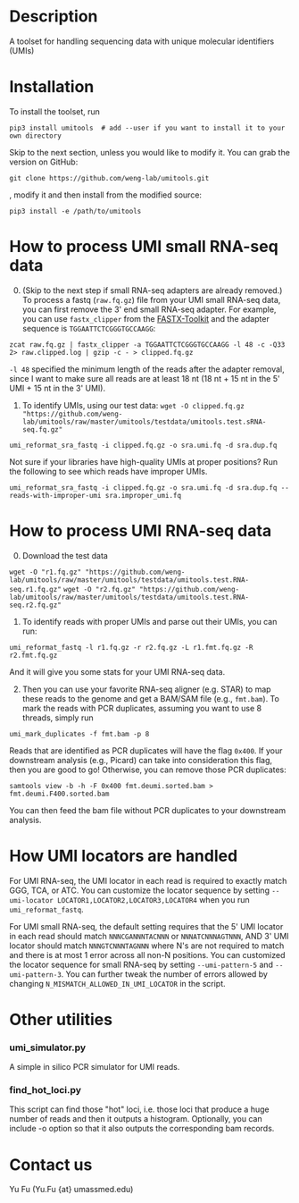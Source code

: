 # Description
A toolset for handling sequencing data with unique molecular identifiers (UMIs)

# Installation
To install the toolset, run

`pip3 install umitools  # add --user if you want to install it to your own directory`

Skip to the next section, unless you would like to modify it. You can grab the version on GitHub:

`git clone https://github.com/weng-lab/umitools.git` 

, modify it and then install from the modified source: 

`pip3 install -e /path/to/umitools`

# How to process UMI small RNA-seq data
0. (Skip to the next step if small RNA-seq adapters are already removed.) To process a fastq (`raw.fq.gz`) file from your UMI small RNA-seq data, you can first remove the 3' end small RNA-seq adapter. For example, you can use `fastx_clipper` from the [FASTX-Toolkit](http://hannonlab.cshl.edu/fastx_toolkit/) and the adapter sequence is `TGGAATTCTCGGGTGCCAAGG`:

`zcat raw.fq.gz | fastx_clipper -a TGGAATTCTCGGGTGCCAAGG -l 48 -c -Q33 2> raw.clipped.log | gzip -c - > clipped.fq.gz`

`-l 48` specified the minimum length of the reads after the adapter removal, since I want to make sure all reads are at least 18 nt (18 nt + 15 nt in the 5' UMI + 15 nt in the 3' UMI).

1. To identify UMIs, using our test data:
`wget -O clipped.fq.gz "https://github.com/weng-lab/umitools/raw/master/umitools/testdata/umitools.test.sRNA-seq.fq.gz"`

`umi_reformat_sra_fastq -i clipped.fq.gz -o sra.umi.fq -d sra.dup.fq`

Not sure if your libraries have high-quality UMIs at proper positions? Run the following to see which reads have improper UMIs.

`umi_reformat_sra_fastq -i clipped.fq.gz -o sra.umi.fq -d sra.dup.fq --reads-with-improper-umi sra.improper_umi.fq`

# How to process UMI RNA-seq data
0. Download the test data

`wget -O "r1.fq.gz" "https://github.com/weng-lab/umitools/raw/master/umitools/testdata/umitools.test.RNA-seq.r1.fq.gz"`
`wget -O "r2.fq.gz" "https://github.com/weng-lab/umitools/raw/master/umitools/testdata/umitools.test.RNA-seq.r2.fq.gz"`

1. To identify reads with proper UMIs and parse out their UMIs, you can run:

`umi_reformat_fastq -l r1.fq.gz -r r2.fq.gz -L r1.fmt.fq.gz -R r2.fmt.fq.gz`

And it will give you some stats for your UMI RNA-seq data.

2. Then you can use your favorite RNA-seq aligner (e.g. STAR) to map these reads to the genome and get a BAM/SAM file (e.g., `fmt.bam`). To mark the reads with PCR duplicates, assuming you want to use 8 threads, simply run

`umi_mark_duplicates -f fmt.bam -p 8`

Reads that are identified as PCR duplicates will have the flag `0x400`. If your downstream analysis (e.g., Picard) can take into consideration this flag, then you are good to go! Otherwise, you can remove those PCR duplicates:

`samtools view -b -h -F 0x400 fmt.deumi.sorted.bam > fmt.deumi.F400.sorted.bam`

You can then feed the bam file without PCR duplicates to your downstream analysis.

# How UMI locators are handled
For UMI RNA-seq, the UMI locator in each read is required to exactly match GGG, TCA, or ATC. You can customize the locator sequence by setting `--umi-locator LOCATOR1,LOCATOR2,LOCATOR3,LOCATOR4` when you run `umi_reformat_fastq`.

For UMI small RNA-seq, the default setting requires that the 5\' UMI locator in each read should match `NNNCGANNNTACNNN` or `NNNATCNNNAGTNNN`, AND 3\' UMI locator should match `NNNGTCNNNTAGNNN` where N's are not required to match and there is at most 1 error across all non-N positions. You can customized the locator sequence for small RNA-seq by setting `--umi-pattern-5` and `--umi-pattern-3`. You can further tweak the number of errors allowed by changing `N_MISMATCH_ALLOWED_IN_UMI_LOCATOR` in the script.

# Other utilities

### umi_simulator.py
A simple in silico PCR simulator for UMI reads.

### find_hot_loci.py
This script can find those "hot" loci, i.e. those loci that produce a huge number of reads and then it outputs a histogram. Optionally, you can include -o option so that it also outputs the corresponding bam records.

# Contact us
Yu Fu (Yu.Fu {at} umassmed.edu)

